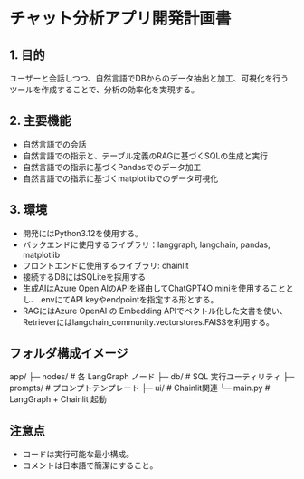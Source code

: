 # チャット分析アプリ開発計画書

## 1. 目的
ユーザーと会話しつつ、自然言語でDBからのデータ抽出と加工、可視化を行うツールを作成することで、分析の効率化を実現する。
## 2. 主要機能
- 自然言語での会話
- 自然言語での指示と、テーブル定義のRAGに基づくSQLの生成と実行
- 自然言語での指示に基づくPandasでのデータ加工
- 自然言語での指示に基づくmatplotlibでのデータ可視化
## 3. 環境
- 開発にはPython3.12を使用する。
- バックエンドに使用するライブラリ：langgraph, langchain, pandas, matplotlib
- フロントエンドに使用するライブラリ: chainlit
- 接続するDBにはSQLiteを採用する
- 生成AIはAzure Open AIのAPIを経由してChatGPT4O miniを使用することとし、.envにてAPI keyやendpointを指定する形とする。
- RAGにはAzure OpenAI の Embedding APIでベクトル化した文書を使い、 Retrieverにはlangchain_community.vectorstores.FAISSを利用する。
## フォルダ構成イメージ
app/
  ├─ nodes/          # 各 LangGraph ノード
  ├─ db/             # SQL 実行ユーティリティ
  ├─ prompts/        # プロンプトテンプレート
  ├─ ui/             # Chainlit関連
  └─ main.py         # LangGraph + Chainlit 起動
## 注意点
- コードは実行可能な最小構成。
- コメントは日本語で簡潔にすること。
